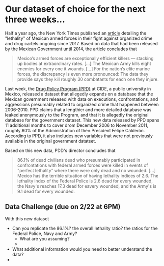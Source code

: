 
# Our dataset of choice for the next three weeks...

Half a year ago, the New York Times published an [article](https://www.nytimes.com/2016/05/27/world/americas/mexican-militarys-high-kill-rate-raises-human-rights-fears.html?_r=1) detailing the "lethality" of Mexican armed forces in their fight against organized crime and drug cartels ongoing since 2017. Based on data that had been released by the Mexican Government until 2014, the article concludes that 

> Mexico’s armed forces are exceptionally efficient killers — stacking up bodies at extraordinary rates. [...] The Mexican Army kills eight enemies for every one it wounds. [...] For the nation’s elite marine forces, the discrepancy is even more pronounced: The data they provide says they kill roughly 30 combatants for each one they injure.

Last week, the [Drug Policy Program (PPD)](http://www.politicadedrogas.org/) at CIDE, a public university in Mexico, released a dataset that allegedly expands on a database that the Mexican government released with data on executions, confrontations, and aggressions presumably related to organized crime that happened between 2006-2010. PPD claims that a lengthier and more detailed database was leaked anonymously to the Program, and that it is allegedly the original database for the government dataset. This new data released by PPD spans 11 additional months to cover drom December 2006 to November 2011, roughly 80% of the Administration of then President Felipe Calder&oacute;n. According to PPD, it also includes new variables that were not previously available in the original government datatset. 

Based on this new data, PDD's director concludes that  

> 86.1% of dead civilians dead who presumably participated in confrontations with federal armed forces were killed in events of "perfect lethality" where there were only dead and no wounded. [...] Mexico has the terrible situation of having lethality indices of 2.6. The lethality index of the Federal Police is 2.6 dead for every wounded, the Navy's reaches 17.3 dead for eavery wounded, and the Army's is 9.1 dead for every wounded. 


## Data Challenge (due on 2/22 at 6PM)

With this new dataset 

* Can you replicate the 86.1%? the overall lethality ratio? the ratios for the Federal Police, Navy and Army? 
	* What are you assuming?
	* 
* What additional information would you need to better understand the data?
* 
